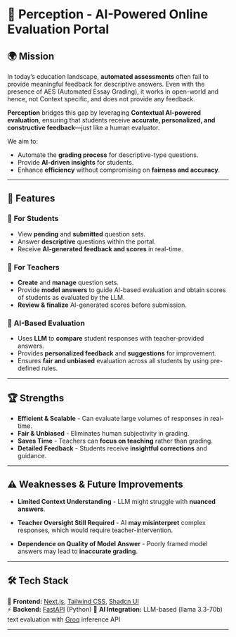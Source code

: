 # 📝 Perception - AI-Powered Online Evaluation Portal

## 🌍 Mission

In today’s education landscape, **automated assessments** often fail to provide meaningful feedback for descriptive answers.
Even with the presence of AES (Automated Essay Grading), it works in open-world and hence, not Context specific, and does not provide any feedback.

**Perception** bridges this gap by leveraging **Contextual AI-powered evaluation**, ensuring that students receive **accurate, personalized, and constructive feedback**—just like a human evaluator.

We aim to:

- Automate the **grading process** for descriptive-type questions.
- Provide **AI-driven insights** for students.
- Enhance **efficiency** without compromising on **fairness and accuracy**.

---

## 🚀 Features

### 🔹 **For Students**

- View **pending** and **submitted** question sets.
- Answer **descriptive** questions within the portal.
- Receive **AI-generated feedback and scores** in real-time.

### 🔹 **For Teachers**

- **Create** and **manage** question sets.
- Provide **model answers** to guide AI-based evaluation and obtain scores of students as evaluated by the LLM.
- **Review & finalize** AI-generated scores before submission.

### 🤖 **AI-Based Evaluation**

- Uses **LLM** to **compare** student responses with teacher-provided answers.
- Provides **personalized feedback** and **suggestions** for improvement.
- Ensures **fair and unbiased** evaluation across all students by using pre-defined rules.

---

## 🏆 Strengths

- **Efficient & Scalable** - Can evaluate large volumes of responses in real-time.
- **Fair & Unbiased** - Eliminates human subjectivity in grading.
- **Saves Time** - Teachers can **focus on teaching** rather than grading.
- **Detailed Feedback** - Students receive **insightful corrections** and guidance.

---

## ⚠ Weaknesses & Future Improvements

- **Limited Context Understanding** - LLM might struggle with **nuanced answers**.

- **Teacher Oversight Still Required** - AI **may misinterpret** complex responses, which would require teacher-intervention.

- **Dependence on Quality of Model Answer** - Poorly framed model answers may lead to **inaccurate grading**.

---

## 🛠 Tech Stack

🚀 **Frontend:** [Next.js](https://nextjs.org/), [Tailwind CSS](https://tailwindcss.com/), [Shadcn UI](https://ui.shadcn.com/)  
⚡ **Backend:** [FastAPI](https://fastapi.tiangolo.com/) (Python)
🧠 **AI Integration:** LLM-based (llama 3.3-70b) text evaluation with [Groq](https://groq.com/) inference API

---
